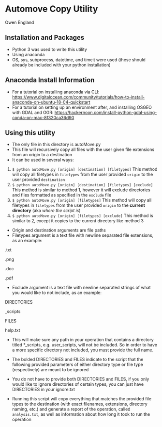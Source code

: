 # Automove Copy Utility
Owen England

## Installation and Packages


* Python 3 was used to write this utility
* Using anaconda
* OS, sys, subprocess, datetime, and timeit were used (these should already be included with your python installation)


## Anaconda Install Information


 * For a tutorial on installing anaconda via CLI: https://www.digitalocean.com/community/tutorials/how-to-install-anaconda-on-ubuntu-18-04-quickstart
 * For a tutorial on setting up an environment after, and installing OSGEO with GDAL and OGR: https://hackernoon.com/install-python-gdal-using-conda-on-mac-8f320ca36d90


## Using this utility


* The only file in this directory is autoMove.py
* This file will recursively copy all files with the user given file extensions from an origin to a destination
* It can be used in several ways:
1. `$ python autoMove.py [origin] [destination] [filetypes]`
This method will copy all filetypes in `filetypes` from the user provided `origin` to the user provided `destination`
2. `$ python autoMove.py [origin] [destination] [filetypes] [exclude]`
This method is similar to method 1, however it will exclude directories and files formatted as specified in the `exclude` file
3. `$ python autoMove.py [origin] [filetypes]`
This method will copy all filetypes in `filetypes` from the user provided `origin` to the **current directory** (aka *where the script is*)
4. `$ python autoMove.py [origin] [filetypes] [exclude]`
This method is similar to 2, except it copies to the current directory like method 3

* Origin and destination arguments are file paths
* Filetypes argument is a text file with newline separated file extensions, as an example:

.txt

.png

.doc

.pdf

* Exclude argument is a text file with newline separated strings of what you would like to not include, as an example:

DIRECTORIES

_scripts

FILES

help.txt

* This will make sure any path in your operation that contains a directory titled *_scripts, e.g. user_scripts, will not be included. So in order to have a more specific directory not included, you must provide the full name.
* The bolded DIRECTORIES and FILES indicate to the script that the following provided parameters of either directory type or file type (respectively) are meant to be ignored
* You do not have to provide both DIRECTORIES and FILES, if you only would like to ignore directories of certain types, you can just have DIRECTORIES in your ignore.txt


* Running this script will copy everything that matches the provided file types to the destination (with exact filenames, extensions, directory naming, etc.) and generate a report of the operation, called `analysis.txt`, as well as information about how long it took to run the operation



